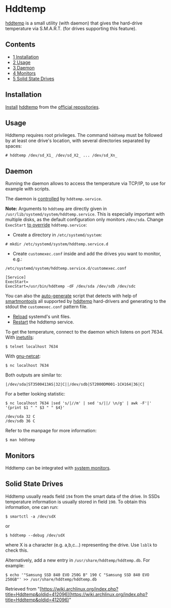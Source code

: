 # Hddtemp

[hddtemp](https://savannah.nongnu.org/projects/hddtemp/) is a small utility (with daemon) that gives the hard-drive temperature via S.M.A.R.T. (for drives supporting this feature).

## Contents

*   [1 Installation](#Installation)
*   [2 Usage](#Usage)
*   [3 Daemon](#Daemon)
*   [4 Monitors](#Monitors)
*   [5 Solid State Drives](#Solid_State_Drives)

## Installation

[Install](/index.php/Install "Install") [hddtemp](https://www.archlinux.org/packages/?name=hddtemp) from the [official repositories](/index.php/Official_repositories "Official repositories").

## Usage

Hddtemp requires root privileges. The command `hddtemp` must be followed by at least one drive's location, with several directories separated by spaces:

```
# hddtemp /dev/sd_X1_ /dev/sd_X2_ ... /dev/sd_Xn_

```

## Daemon

Running the daemon allows to access the temperature via TCP/IP, to use for example with scripts.

The daemon is [controlled](/index.php/Systemd#Using_units "Systemd") by `hddtemp.service`.

**Note:** Arguments to `hddtemp` are directly given in `/usr/lib/systemd/system/hddtemp.service`. This is especially important with multiple disks, as the default configuration only monitors `/dev/sda`. Change `ExecStart` [to override](/index.php/Systemd#Editing_provided_units "Systemd") `hddtemp.service`:

*   Create a directory in `/etc/systemd/system`:

```
# mkdir /etc/systemd/system/hddtemp.service.d

```

*   Create `customexec.conf` inside and add the drives you want to monitor, e.g.:

 `/etc/systemd/system/hddtemp.service.d/customexec.conf` 

```
[Service]
ExecStart=
ExecStart=/usr/bin/hddtemp -dF /dev/sda /dev/sdb /dev/sdc
```

You can also the [auto-generate](https://github.com/AndyCrowd/auto-generate-configuration-files/blob/master/gen-customexec.conf-hddtemp.sh) script that detects with help of [smartmontools](https://www.archlinux.org/packages/?name=smartmontools) all supported by [hddtemp](https://www.archlinux.org/packages/?name=hddtemp) hard-drivers and generating to the stdout the `customexec.conf` pattern file.

*   [Reload](/index.php/Reload "Reload") systemd's unit files.
*   [Restart](/index.php/Restart "Restart") the hddtemp service.

To get the temperature, connect to the daemon which listens on port 7634\. With [inetutils](https://www.archlinux.org/packages/?name=inetutils):

```
$ telnet localhost 7634

```

With [gnu-netcat](https://www.archlinux.org/packages/?name=gnu-netcat):

```
$ nc localhost 7634

```

Both outputs are similar to:

```
|/dev/sda|ST3500413AS|32|C||/dev/sdb|ST2000DM001-1CH164|36|C|

```

For a better looking statistic:

 `$ nc localhost 7634 |sed 's/|//m' | sed 's/||/ \n/g' | awk -F'|' '{print $1 " " $3 " " $4}'` 

```
/dev/sda 32 C 
/dev/sdb 36 C
```

Refer to the manpage for more information:

```
$ man hddtemp

```

## Monitors

Hddtemp can be integrated with [system monitors](/index.php/List_of_applications#System_monitoring "List of applications").

## Solid State Drives

Hddtemp usually reads field `194` from the smart data of the drive. In SSDs temperature information is usually stored in field `190`. To obtain this information, one can run:

```
$ smartctl -a /dev/sdX

```

or

```
$ hddtemp --debug /dev/sdX

```

where X is a character (e.g. a,b,c...) representing the drive. Use `lsblk` to check this.

Alternatively, add a new entry in `/usr/share/hddtemp/hddtemp.db`. For example:

```
$ echo '"Samsung SSD 840 EVO 250G B" 190 C "Samsung SSD 840 EVO 250GB"' >> /usr/share/hddtemp/hddtemp.db

```

Retrieved from "[https://wiki.archlinux.org/index.php?title=Hddtemp&oldid=412096](https://wiki.archlinux.org/index.php?title=Hddtemp&oldid=412096)"